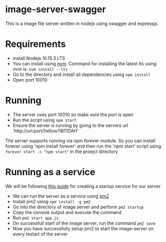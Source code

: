 # image-server-swagger

This is a image file server written in nodejs using swagger and expressjs.

# Requirements
- install Nodejs 10.15.3 LTS
- You can install using [nvm](https://github.com/nvm-sh/nvm). Command for installing the latest lts using nvm is: ```nvm install --lts```
- Go to the directory and install  all dependencies using ```npm install```
- Open port 10010

# Running
- The server uses port 10010 so make sure the port is open
- Run the script using ``` npm start ```
- Ensure the server is running by going to the servers url 'http://url:port/hellow?IBTIDAH'

The server supports running via npm forever module. So you can install forever using 'npm install forever' and then run the 'npm start' script using ```forever start -c "npm start"``` in the proejct directory


# Running as a service
We will be following [this guide](http://pm2.keymetrics.io/docs/usage/startup/) for creating a startup service for our server
- We can run the server as a service using [pm2](http://pm2.keymetrics.io/docs/usage/quick-start/)
- Install pm2 using ```npm install -g pm2```
- Go into the directory of image server and perform ```pm2 startup```
- Copy the console output and execute the command
- Run ```pm2 start app.js```
- On successfull start of the image server, run the command ```pm2 save```
- Now you have successfully setup pm2 to start the image-server on every restart of the server
